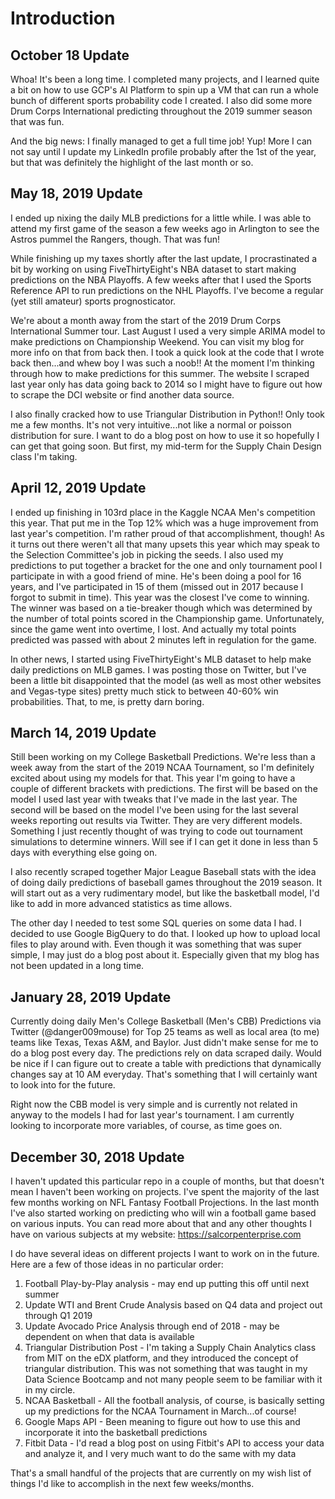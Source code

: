 # Introduction

## October 18 Update

Whoa!  It's been a long time.  I completed many projects, and I learned quite a bit on how to use GCP's AI Platform to spin up a VM that can run a whole bunch of different sports probability code I created.  I also did some more Drum Corps International predicting throughout the 2019 summer season that was fun.

And the big news:  I finally managed to get a full time job!  Yup!  More I can not say until I update my LinkedIn profile probably after the 1st of the year, but that was definitely the highlight of the last month or so.

## May 18, 2019 Update

I ended up nixing the daily MLB predictions for a little while.  I was able to attend my first game of the season a few weeks ago in Arlington to see the Astros pummel the Rangers, though.  That was fun!

While finishing up my taxes shortly after the last update, I procrastinated a bit by working on using FiveThirtyEight's NBA dataset to start making predictions on the NBA Playoffs.  A few weeks after that I used the Sports Reference API to run predictions on the NHL Playoffs.  I've become a regular (yet still amateur) sports prognosticator.

We're about a month away from the start of the 2019 Drum Corps International Summer tour.  Last August I used a very simple ARIMA model to make predictions on Championship Weekend.  You can visit my blog for more info on that from back then.  I took a quick look at the code that I wrote back then...and whew boy I was such a noob!! At the moment I'm thinking through how to make predictions for this summer.  The website I scraped last year only has data going back to 2014 so I might have to figure out how to scrape the DCI website or find another data source.

I also finally cracked how to use Triangular Distribution in Python!!  Only took me a few months.  It's not very intuitive...not like a normal or poisson distribution for sure.  I want to do a blog post on how to use it so hopefully I can get that going soon.  But first, my mid-term for the Supply Chain Design class I'm taking.

## April 12, 2019 Update

I ended up finishing in 103rd place in the Kaggle NCAA Men's competition this year.  That put me in the Top 12% which was a huge improvement from last year's competition.  I'm rather proud of that accomplishment, though!  As it turns out there weren't all that many upsets this year which may speak to the Selection Committee's job in picking the seeds.  I also used my predictions to put together a bracket for the one and only tournament pool I participate in with a good friend of mine.  He's been doing a pool for 16 years, and I've participated in 15 of them (missed out in 2017 because I forgot to submit in time).  This year was the closest I've come to winning.  The winner was based on a tie-breaker though which was determined by the number of total points scored in the Championship game.  Unfortunately, since the game went into overtime, I lost.  And actually my total points predicted was passed with about 2 minutes left in regulation for the game.

In other news, I started using FiveThirtyEight's MLB dataset to help make daily predictions on MLB games.  I was posting those on Twitter, but I've been a little bit disappointed that the model (as well as most other websites and Vegas-type sites) pretty much stick to between 40-60% win probabilities.  That, to me, is pretty darn boring.

## March 14, 2019 Update

Still been working on my College Basketball Predictions. We're less than a week away from the start of the 2019 NCAA Tournament, so I'm definitely excited about using my models for that.  This year I'm going to have a couple of different brackets with predictions.  The first will be based on the model I used last year with tweaks that I've made in the last year. The second will be based on the model I've been using for the last several weeks reporting out results via Twitter.  They are very different models.  Something I just recently thought of was trying to code out tournament simulations to determine winners.  Will see if I can get it done in less than 5 days with everything else going on.

I also recently scraped together Major League Baseball stats with the idea of doing daily predictions of baseball games throughout the 2019 season.  It will start out as a very rudimentary model, but like the basketball model, I'd like to add in more advanced statistics as time allows.

The other day I needed to test some SQL queries on some data I had.  I decided to use Google BigQuery to do that.  I looked up how to upload local files to play around with.  Even though it was something that was super simple, I may just do a blog post about it.  Especially given that my blog has not been updated in a long time.

## January 28, 2019 Update
Currently doing daily Men's College Basketball (Men's CBB) Predictions via Twitter (@danger009mouse) for Top 25 teams as well as local area (to me) teams like Texas, Texas A&M, and Baylor.  Just didn't make sense for me to do a blog post every day.  The predictions rely on data scraped daily.  Would be nice if I can figure out to create a table with predictions that dynamically changes say at 10 AM everyday.  That's something that I will certainly want to look into for the future.

Right now the CBB model is very simple and is currently not related in anyway to the models I had for last year's tournament.  I am currently looking to incorporate more variables, of course, as time goes on.

## December 30, 2018 Update
I haven't updated this particular repo in a couple of months, but that doesn't mean I haven't been working on projects.  I've spent the majority of the last few months working on NFL Fantasy Football Projections.  In the last month I've also started working on predicting who will win a football game based on various inputs.  You can read more about that and any other thoughts I have on various subjects at my website: https://salcorpenterprise.com

I do have several ideas on different projects I want to work on in the future.  Here are a few of those ideas in no particular order:

1.  Football Play-by-Play analysis - may end up putting this off until next summer
2.  Update WTI and Brent Crude Analysis based on Q4 data and project out through Q1 2019
3.  Update Avocado Price Analysis through end of 2018 - may be dependent on when that data is available
4.  Triangular Distribution Post - I'm taking a Supply Chain Analytics class from MIT on the eDX platform, and they introduced the concept of triangular distribution.  This was not something that was taught in my Data Science Bootcamp and not many people seem to be familiar with it in my circle.
5.  NCAA Basketball - All the football analysis, of course, is basically setting up my predictions for the NCAA Tournament in March...of course!
6.  Google Maps API - Been meaning to figure out how to use this and incorporate it into the basketball predictions
7.  Fitbit Data - I'd read a blog post on using Fitbit's API to access your data and analyze it, and I very much want to do the same with my data

That's a small handful of the projects that are currently on my wish list of things I'd like to accomplish in the next few weeks/months.
